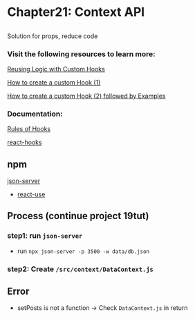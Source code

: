 # Chapter21: Context API

## 

Solution for props, reduce code

### Visit the following resources to learn more:

[Reusing Logic with Custom Hooks](https://react.dev/learn/reusing-logic-with-custom-hooks)

[How to create a custom Hook (1)](https://www.freecodecamp.org/news/how-to-create-react-hooks/)

[How to create a custom Hook (2) followed by Examples](https://www.robinwieruch.de/react-custom-hook/)

### Documentation:

[Rules of Hooks](https://legacy.reactjs.org/docs/hooks-rules.html)

[react-hooks](https://nikgraf.github.io/react-hooks)

## npm

[json-server](https://www.npmjs.com/package/json-server?activeTab=readme)

* [react-use](https://www.npmjs.com/package/react-use)

## Process (continue project 19tut)

### step1: run `json-server`

- run `npx json-server -p 3500 -w data/db.json`

### step2: Create `/src/context/DataContext.js`

## Error

- setPosts is not a function -> Check `DataContext.js` in return

